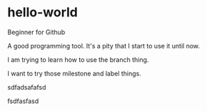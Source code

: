 # hello-world
Beginner for Github

A good programming tool. It's a pity that I start to use it until now.

I am trying to learn how to use the branch thing.

I want to try those milestone and label things.

sdfadsafafsd

fsdfasfasd
